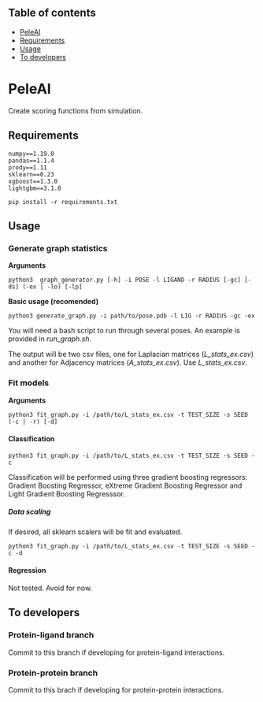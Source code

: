 ## Table of contents
* [PeleAI](#PeleAI)
* [Requirements](##Requirements)
* [Usage](#Usage)
* [To developers](#To-developers)

# PeleAI

Create scoring functions from simulation.

## Requirements

```
numpy==1.19.0
pandas==1.1.4
prody==1.11
sklearn==0.23
xgboost==1.3.0
lightgbm==3.1.0
```

`pip install -r requirements.txt`

## Usage

### Generate graph statistics

**Arguments**

`python3  graph_generator.py [-h] -i POSE -l LIGAND -r RADIUS [-gc] [-ds] (-ex | -lo) [-lp]`


**Basic usage (recomended)**

`python3 generate_graph.py -i path/to/pose.pdb -l LIG -r RADIUS -gc -ex`

You will need a bash script to run through several poses. An example is provided in _run_graph.sh_.

The output will be two csv files, one for Laplacian matrices (_L_stats_ex.csv_) and another for Adjacency matrices (_A_stats_ex.csv_). Use _L_stats_ex.csv_.

### Fit models

**Arguments**

`python3 fit_graph.py -i /path/to/L_stats_ex.csv -t TEST_SIZE -s SEED (-c | -r) [-d]`

#### Classification

`python3 fit_graph.py -i /path/to/L_stats_ex.csv -t TEST_SIZE -s SEED -c`

Classification will be performed using three gradient boosting regressors: Gradient Boosting Regressor, eXtreme Gradient Boosting Regressor and Light Gradient Boosting Regresssor.

##### Data scaling

If desired, all sklearn scalers will be fit and evaluated.

`python3 fit_graph.py -i /path/to/L_stats_ex.csv -t TEST_SIZE -s SEED -c -d`

#### Regression

Not tested. Avoid for now.

## To developers

### Protein-ligand branch

Commit to this branch if developing for protein-ligand interactions.

### Protein-protein branch

Commit to this brach if developing for protein-protein interactions.
